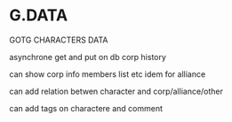 # G.DATA
GOTG CHARACTERS DATA


asynchrone get and put on db corp history

can show corp info members list etc idem for alliance

can add relation betwen character and corp/alliance/other

can add tags on charactere and comment


